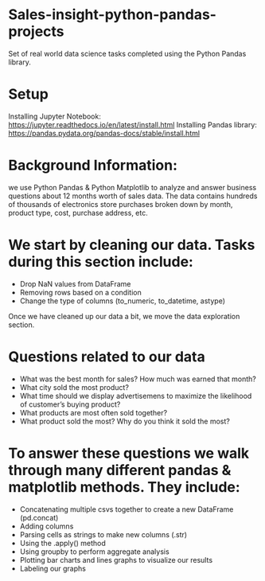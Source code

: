 # Sales-insight-python-pandas-projects
Set of real world data science tasks completed using the Python Pandas library.

# Setup
Installing Jupyter Notebook: https://jupyter.readthedocs.io/en/latest/install.html
Installing Pandas library: https://pandas.pydata.org/pandas-docs/stable/install.html

# Background Information:
we use Python Pandas & Python Matplotlib to analyze and answer business questions about 12 months worth of sales data. The data contains hundreds of thousands of electronics store purchases broken down by month, product type, cost, purchase address, etc.

# We start by cleaning our data. Tasks during this section include:
* Drop NaN values from DataFrame
* Removing rows based on a condition
* Change the type of columns (to_numeric, to_datetime, astype)

Once we have cleaned up our data a bit, we move the data exploration section.

# Questions related to our data
* What was the best month for sales? How much was earned that month?
* What city sold the most product?
* What time should we display advertisemens to maximize the likelihood of customer’s buying product?
* What products are most often sold together?
* What product sold the most? Why do you think it sold the most?

# To answer these questions we walk through many different pandas & matplotlib methods. They include:
* Concatenating multiple csvs together to create a new DataFrame (pd.concat)
* Adding columns
* Parsing cells as strings to make new columns (.str)
* Using the .apply() method
* Using groupby to perform aggregate analysis
* Plotting bar charts and lines graphs to visualize our results
* Labeling our graphs

